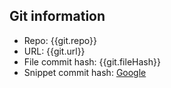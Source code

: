 ## Git information

- Repo: {{git.repo}}
- URL: {{git.url}}
- File commit hash: {{git.fileHash}}
- Snippet commit hash: [Google](www.google.com)
